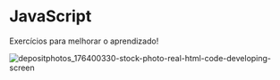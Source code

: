 # JavaScript
Exercícios para melhorar o aprendizado!


![depositphotos_176400330-stock-photo-real-html-code-developing-screen](https://user-images.githubusercontent.com/51379640/61719008-7a1dea00-ad3a-11e9-908c-a9ee723e8d6b.jpg)

